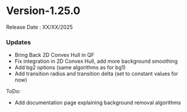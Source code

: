 # Version-1.25.0

Release Date : XX/XX/2025

### Updates

- Bring Back 2D Convex Hull in QF
- Fix integration in 2D Convex Hull, add more background smoothing
- Add bg2 options (same algorithms as for bg1)
- Add transition radius and transition delta (set to constant values for now)

ToDo:
- Add documentation page explaining background removal algorithms 



